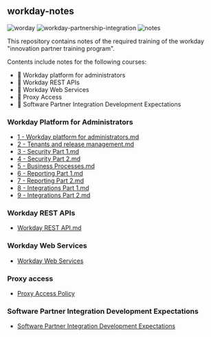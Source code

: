 ## workday-notes

![worday](https://img.shields.io/badge/workday-blue)
![workday-partnership-integration](https://img.shields.io/badge/workday_partnership_integration-blue)
![notes](https://img.shields.io/badge/notes-yellow)

This repository contains notes of the required training of the workday "innovation partner training program".

Contents include notes for the following courses:
- 📌 Workday platform for administrators
- 📌 Workday REST APIs
- 📌 Workday Web Services
- 📌 Proxy Access
- 📌 Software Partner Integration Development Expectations

### Workday Platform for Administrators

- [1 - Workday platform for administrators.md](./content/workday-platform-for-administrators/1-Workday-platform-for-administrators.md)
- [2 -  Tenants and release management.md](./content/workday-platform-for-administrators/2-Tenants-and-release-management.md)
- [3 - Security Part 1.md](./content/workday-platform-for-administrators/3-Security-Part-1.md)
- [4 - Security Part 2.md](./content/workday-platform-for-administrators/4-Security-Part-2.md)
- [5 - Business Processes.md](./content/workday-platform-for-administrators/5-Business-Processes.md)
- [6 - Reporting Part 1.md](./content/workday-platform-for-administrators/6-Reporting-Part-1.md)
- [7 - Reporting Part 2.md](./content/workday-platform-for-administrators/7-Reporting-Part-2.md)
- [8 - Integrations Part 1.md](./content/workday-platform-for-administrators/8-Integrations-Part-1.md)
- [9 - Integrations Part 2.md](./content/workday-platform-for-administrators/9-Integrations-Part-2.md)


### Workday REST APIs

- [Workday REST API.md](./content/workday-rest-api.md)

### Workday Web Services

- [Workday Web Services](./content/Workday-Web-Services.md)

### Proxy access

- [Proxy Access Policy](./content/Proxy-Acces-Policy.md)

### Software Partner Integration Development Expectations

- [Software Partner Integration Development Expectations](./content/Software-Partner-Integration-Development-Expectations.md)


